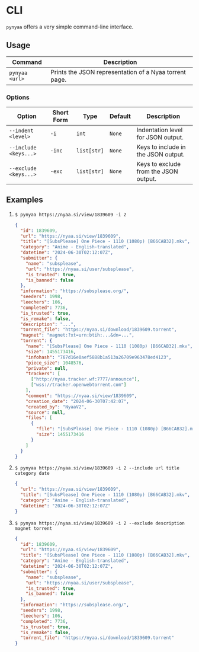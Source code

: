 # CLI

`pynyaa` offers a very simple command-line interface.

## Usage

| Command        | Description                                              |
|----------------|----------------------------------------------------------|
| `pynyaa <url>` | Prints the JSON representation of a Nyaa torrent page.   |

### Options
| Option                | Short Form | Type        | Default | Description                           |
|-----------------------|------------|-------------|---------|---------------------------------------|
| `--indent <level>`    | `-i`       | `int`       | `None`  | Indentation level for JSON output.    |
| `--include <keys...>` | `-inc`     | `list[str]` | `None`  | Keys to include in the JSON output.   |
| `--exclude <keys...>` | `-exc`     | `list[str]` | `None`  | Keys to exclude from the JSON output. |


## Examples

1. `$ pynyaa https://nyaa.si/view/1839609 -i 2`

    ```json
    {
      "id": 1839609,
      "url": "https://nyaa.si/view/1839609",
      "title": "[SubsPlease] One Piece - 1110 (1080p) [B66CAB32].mkv",
      "category": "Anime - English-translated",
      "datetime": "2024-06-30T02:12:07Z",
      "submitter": {
        "name": "subsplease",
        "url": "https://nyaa.si/user/subsplease",
        "is_trusted": true,
        "is_banned": false
      },
      "information": "https://subsplease.org/",
      "seeders": 1998,
      "leechers": 106,
      "completed": 7736,
      "is_trusted": true,
      "is_remake": false,
      "description": "...",
      "torrent_file": "https://nyaa.si/download/1839609.torrent",
      "magnet": "magnet:?xt=urn:btih:...&dn=...",
      "torrent": {
        "name": "[SubsPlease] One Piece - 1110 (1080p) [B66CAB32].mkv",
        "size": 1455173416,
        "infohash": "767d16e0aef5888b1a513a26709e963478ed4123",
        "piece_size": 1048576,
        "private": null,
        "trackers": [
          ["http://nyaa.tracker.wf:7777/announce"],
          ["wss://tracker.openwebtorrent.com"]
        ],
        "comment": "https://nyaa.si/view/1839609",
        "creation_date": "2024-06-30T07:42:07",
        "created_by": "NyaaV2",
        "source": null,
        "files": [
          {
            "file": "[SubsPlease] One Piece - 1110 (1080p) [B66CAB32].mkv",
            "size": 1455173416
          }
        ]
      }
    }
    ```

2. `$ pynyaa https://nyaa.si/view/1839609 -i 2 --include url title category date`

    ```json
    {
      "url": "https://nyaa.si/view/1839609",
      "title": "[SubsPlease] One Piece - 1110 (1080p) [B66CAB32].mkv",
      "category": "Anime - English-translated",
      "datetime": "2024-06-30T02:12:07Z"
    }
    ```


3. `$ pynyaa https://nyaa.si/view/1839609 -i 2 --exclude description magnet torrent`

    ```json
    {
      "id": 1839609,
      "url": "https://nyaa.si/view/1839609",
      "title": "[SubsPlease] One Piece - 1110 (1080p) [B66CAB32].mkv",
      "category": "Anime - English-translated",
      "datetime": "2024-06-30T02:12:07Z",
      "submitter": {
        "name": "subsplease",
        "url": "https://nyaa.si/user/subsplease",
        "is_trusted": true,
        "is_banned": false
      },
      "information": "https://subsplease.org/",
      "seeders": 1998,
      "leechers": 106,
      "completed": 7736,
      "is_trusted": true,
      "is_remake": false,
      "torrent_file": "https://nyaa.si/download/1839609.torrent"
    }
    ```